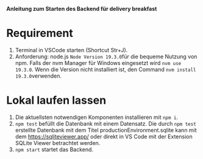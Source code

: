 **Anleitung zum Starten des Backend für delivery breakfast**

# Requirement
1. Terminal in VSCode starten (Shortcut Str+J). 
2. Anforderung: node.js `Node Version 19.3.0`für die bequeme Nutzung von npm. Falls der nvm Manager für Windows eingesetzt wird `nvm use 19.3.0`. Wenn die Version nicht installiert ist, den Command `nvm install 19.3.0`verwenden.


# Lokal laufen lassen

1. Die aktuellsten notwendigen Komponenten installieren mit `npm i`. 
2. `npm test` befüllt die Datenbank mit einem Datensatz. Die  durch `npm test` erstellte Datenbank mit dem Titel productionEnvironment.sqlite kann mit dem https://sqliteviewer.app/ oder direkt in VS Code mit der Extension SQLite Viewer betrachtet werden. 
3. `npm start` startet das Backend.
 






